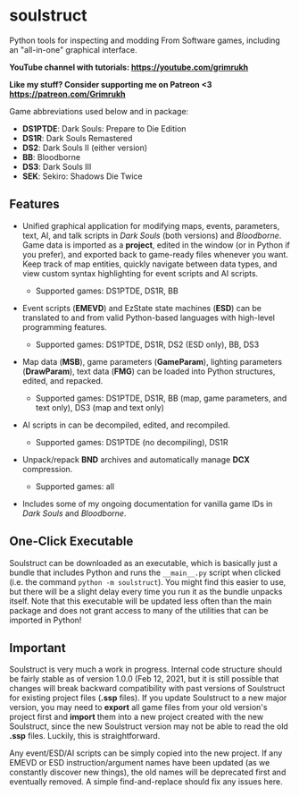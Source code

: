 # soulstruct
Python tools for inspecting and modding From Software games, including an "all-in-one" graphical interface.

**YouTube channel with tutorials: https://youtube.com/grimrukh**

**Like my stuff? Consider supporting me on Patreon <3 https://patreon.com/Grimrukh**

Game abbreviations used below and in package:
- **DS1PTDE**: Dark Souls: Prepare to Die Edition
- **DS1R**: Dark Souls Remastered
- **DS2**: Dark Souls II (either version)
- **BB**: Bloodborne
- **DS3**: Dark Souls III
- **SEK**: Sekiro: Shadows Die Twice

Features
--------

- Unified graphical application for modifying maps, events, parameters, text, AI, and talk scripts in *Dark Souls* 
  (both versions) and *Bloodborne*. Game data is imported as a **project**, edited in the window (or in Python if you 
  prefer), and exported back to game-ready files whenever you want. Keep track of map entities, quickly navigate between 
  data types, and view custom syntax highlighting for event scripts and AI scripts.
  - Supported games: DS1PTDE, DS1R, BB

- Event scripts (**EMEVD**) and EzState state machines (**ESD**) can be translated to and from valid Python-based 
languages with high-level programming features.
    - Supported games: DS1PTDE, DS1R, DS2 (ESD only), BB, DS3

- Map data (**MSB**), game parameters (**GameParam**), lighting parameters (**DrawParam**), text data (**FMG**) can be 
loaded into Python structures, edited, and repacked.
    - Supported games: DS1PTDE, DS1R, BB (map, game parameters, and text only), DS3 (map and text only)

- AI scripts in can be decompiled, edited, and recompiled.
    - Supported games: DS1PTDE (no decompiling), DS1R

- Unpack/repack **BND** archives and automatically manage **DCX** compression.
    - Supported games: all

- Includes some of my ongoing documentation for vanilla game IDs in *Dark Souls* and *Bloodborne*.

One-Click Executable
--------------------

Soulstruct can be downloaded as an executable, which is basically just a bundle that includes Python and runs
the `__main__.py` script when clicked (i.e. the command `python -m soulstruct`). You might find this easier to use, but
there will be a slight delay every time you run it as the bundle unpacks itself. Note that this executable will be 
updated less often than the main package and does not grant access to many of the utilities that can be imported in 
Python!

Important
---------

Soulstruct is very much a work in progress. Internal code structure should be fairly stable as of version 1.0.0 
(Feb 12, 2021, but it is still possible that changes will break backward compatibility with past versions of Soulstruct
for existing project files (**.ssp** files). If you update Soulstruct to a new major version, you may need to **export**
all game files from your old version's project first and **import** them into a new project created with the new 
Soulstruct, since the new Soulstruct version may not be able to read the old **.ssp** files. Luckily, this is 
straightforward.

Any event/ESD/AI scripts can be simply copied into the new project. If any EMEVD or ESD instruction/argument names have
been updated (as we constantly discover new things), the old names will be deprecated first and eventually removed. A
simple find-and-replace should fix any issues here.
